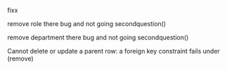 


fixx 


remove role there bug and not going secondquestion()



remove department there bug and not going secondquestion()



Cannot delete or update a parent row: a foreign key constraint fails   under (remove)